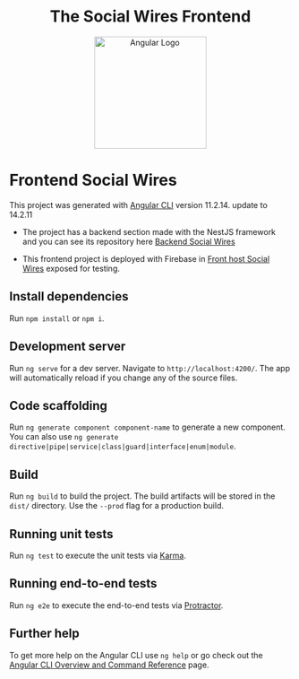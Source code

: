 <h1 align="center">The Social Wires Frontend</h1>

<p align="center">
  <a href="https://angular.io/" target="blank"><img src="https://angular.io/assets/images/logos/angular/angular.svg" width="200" alt="Angular Logo" /></a>
</p>



# Frontend Social Wires

This project was generated with [Angular CLI](https://github.com/angular/angular-cli) version 11.2.14. update to 14.2.11

- The project has a backend section made with the NestJS framework and you can see its repository here [Backend Social Wires](https://github.com/ErickDW/backend-social-wires)

- This frontend project is deployed with Firebase in [Front host Social Wires](https://social-wires-ea72a.web.app) exposed for testing.
## Install dependencies

Run `npm install` or `npm i`.
## Development server

Run `ng serve` for a dev server. Navigate to `http://localhost:4200/`. The app will automatically reload if you change any of the source files.

## Code scaffolding

Run `ng generate component component-name` to generate a new component. You can also use `ng generate directive|pipe|service|class|guard|interface|enum|module`.

## Build

Run `ng build` to build the project. The build artifacts will be stored in the `dist/` directory. Use the `--prod` flag for a production build.

## Running unit tests

Run `ng test` to execute the unit tests via [Karma](https://karma-runner.github.io).

## Running end-to-end tests

Run `ng e2e` to execute the end-to-end tests via [Protractor](http://www.protractortest.org/).

## Further help

To get more help on the Angular CLI use `ng help` or go check out the [Angular CLI Overview and Command Reference](https://angular.io/cli) page.
